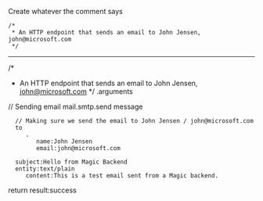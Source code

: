 Create whatever the comment says

```hyperlambda
/*
 * An HTTP endpoint that sends an email to John Jensen, john@microsoft.com
 */
```
---
/*
 * An HTTP endpoint that sends an email to John Jensen, john@microsoft.com
 */
.arguments

// Sending email
mail.smtp.send
   message

      // Making sure we send the email to John Jensen / john@microsoft.com
      to
         .
            name:John Jensen
            email:john@microsoft.com

      subject:Hello from Magic Backend
      entity:text/plain
         content:This is a test email sent from a Magic backend.
return
   result:success

